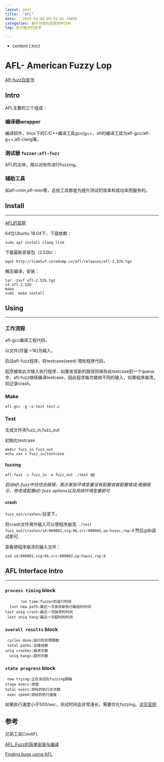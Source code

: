 ```yaml
---
layout: post
title:  "AFL"
date:   2019-03-05 09:55:01 +0800
categories: 基于动态的恶意软件分析
tag: 反沙箱对抗技术

---
```

* content
{:toc}


# AFL- American Fuzzy Lop

[Afl-fuzz白皮书](https://www.jianshu.com/p/cc7a486e5adb)

## Intro

AFL主要的三个组成：

### 编译器wrapper

编译软件，linux下的C/C++编译工具gcc/g++，afl的编译工具为afl-gcc/afl-g++,afl-clang等。

### 测试器 `fuzzer:afl-fuzz`

AFL的主体，用以对软件进行fuzzing。

### 辅助工具

如afl-cmin,afl-tmin等，这些工具都是为提升测试的效率和成功率而服务的。

## Install

---

[AFL的官网](http://lcamtuf.coredump.cx/afl/)

64位Ubuntu 18.04下，下载依赖：

```shell
sudo apt install clang llvm
```

下载最新安装包（2.52b）：

```shell
wget http://lcamtuf.coredump.cx/afl/releases/afl-2.52b.tgz
```

解压编译，安装：

```shell
tar -zxvf afl-2.52b.tgz
cd afl-2.52b
make
sudo  make install
```



## Using

---

### 工作流程

afl-gcc编译工程代码，

以文件(尽量 <1K)为输入，

启动afl-fuzz程序，将testcase(seed) 喂给程序代码，

程序接收此次输入执行程序，如果发现新的路径则保存此testcase到一个queue中，afl-fuzz继续编译testcase，因此程序每次接收不同的输入，如果程序崩溃，则记录crash。

### Make

```shell
afl-gcc -g -o test test.c
```



### Test

生成文件夹fuzz_in,fuzz_out

初始化testcase

```shell
mkdir fuzz_in fuzz_out
echo xxx > fuzz_in/testcase
```

#### fuzzing

```
afl-fuzz -i fuzz_in -o fuzz_out ./test @@
```

*启动afl-fuzz中往往会报错，表示某些环境变量没有配置或者配置错误;根据提示，修改或配置afl-fuzz options以及系统环境变量即可*

#### crash

`fuzz_out/crashes/`目录下，

将crash文件用作输入可以使程序崩溃, `./test fuzz_out/crashes/id:000002,sig:06,src:000002,op:havoc,rep:8` 然后gdb调试即可.

查看使程序崩溃的输入文件：

```shell
xxd id:000002,sig:06,src:000002,op:havoc,rep:8
```



## AFL Interface Intro

---

### `process timing` block 

```shell
       run time:fuzzer的运行时间
  last new path:最近一次发现新执行路径的时间
last uniq crash:最近一次崩溃的时间
 last uniq hang:最近一次超时的时间
```

### `overall results` block

```shell
 cycles done:运行的总周期数
 total paths:总路径数
uniq crashes:崩溃次数
  uniq hangs:超时次数
```

### `state progress` block

```shell
 now trying:正在测试的fuzzing策略
stage execs:进度
total execs:目标的执行总次数
 exec speed:目标的执行速度
```

如果执行速度小于500/sec，测试时间会非常漫长，需要优化fuzzing。[详见官网](http://lcamtuf.coredump.cx/afl/status_screen.txt)

## 参考

兄弟工具ConAFL

[AFL_Fuzz的简单安装与编译](https://fly8wo.github.io/2018/09/21/AFL-Fuzz%E7%9A%84%E7%AE%80%E5%8D%95%E5%AE%89%E8%A3%85%E4%B8%8E%E7%BC%96%E8%AF%91/)

[Finding bugs using AFL](https://stfpeak.github.io/2017/06/11/Finding-bugs-using-AFL/)



